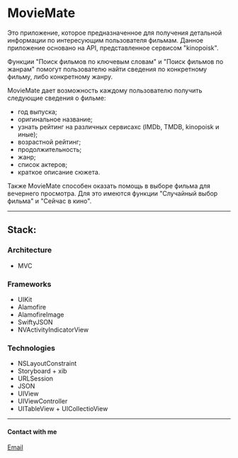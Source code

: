 # MovieMate
Это приложение, которое предназначенное для получения детальной информации по интересующим пользователя фильмам. Данное приложение основано на API, представленное сервисом "kinopoisk". 

Функции "Поиск фильмов по ключевым словам" и "Поиск фильмов по жанрам" помогут пользователю найти сведения по конкретному фильму, либо конкретному жанру.

MovieMate дает возможность каждому пользователю получить следующие сведения о фильме:
- год выпуска;
- оригинальное название;
- узнать рейтинг на различных сервисахс (IMDb, TMDB, kinopoisk и иные);
- возрастной рейтинг;
- продолжительность;
- жанр;
- список актеров;
- краткое описание сюжета.

Также MovieMate способен оказать помощь в выборе фильма для вечернего просмотра. Для это имеются функции "Случайный выбор фильма" и "Сейчас в кино". 




___
## Stack:
### Architecture
- MVC
### Frameworks
- UIKit
- Alamofire
- AlamofireImage
- SwiftyJSON
- NVActivityIndicatorView
### Technologies
- NSLayoutConstraint
- Storyboard + xib
- URLSession
- JSON
- UIView
- UIViewController
- UITableView + UICollectioView



---


#### Contact with me
[Email](mailto:vadim.wictorowich@gmail.com "vadim.wictorowich@gmail.com")
